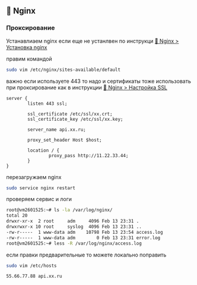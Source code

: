 ## 🤖 Nginx

### Проксирование

Устанавлиаем nginx если еще не устанлвен по инструкци [🤖 Nginx > Установка nginx](./install.md)

правим командой

```sh
sudo vim /etc/nginx/sites-available/default
```

важно если используете 443 то надо и сертификаты тоже использовать при проксирование
как в инструкции [🤖 Nginx > Настройка SSL](./ssl.md)

```
server {
        listen 443 ssl;

        ssl_certificate /etc/ssl/xx.crt;
        ssl_certificate_key /etc/ssl/xx.key;

        server_name api.xx.ru;

        proxy_set_header Host $host;

        location / {
                proxy_pass http://11.22.33.44;
        }
}
```

перезагружаем nginx

```sh
sudo service nginx restart
```

проверяем сервис и логи

```sh
root@vm2601525:~# ls -la /var/log/nginx/
total 20
drwxr-xr-x  2 root     adm     4096 Feb 13 23:31 .
drwxrwxr-x 10 root     syslog  4096 Feb 13 23:31 ..
-rw-r-----  1 www-data adm    10798 Feb 13 23:54 access.log
-rw-r-----  1 www-data adm        0 Feb 13 23:31 error.log
root@vm2601525:~# less -R /var/log/nginx/access.log 
```

если правки предварительные то можете локально поправить
```sh
sudo vim /etc/hosts 
```

```
55.66.77.88 api.xx.ru
```